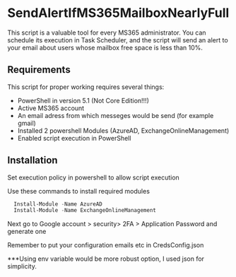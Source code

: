 # SendAlertIfMS365MailboxNearlyFull
This script is a valuable tool for every MS365 administrator. You can schedule its execution in Task Scheduler, and the script will send an alert to your email about users whose mailbox free space is less than 10%.


## Requirements

This script for proper working requires several things:

- PowerShell in version 5.1 (Not Core Edition!!!)
- Active MS365 account 
- An email adress from which messeges would be send (for example gmail)
- Installed 2 powershell Modules (AzureAD, ExchangeOnlineManagement)
- Enabled script execution in PowerShell

## Installation
Set execution policy in powershell to allow script execution

Use these commands to install required modules

```PowerShell
  Install-Module -Name AzureAD
  Install-Module -Name ExchangeOnlineManagement
```
    
Next go to Google account > security> 2FA > Application Password and generate one


Remember to put your configuration emails etc in CredsConfig.json

***Using env variable would be more robust option, I used json for simplicity.
